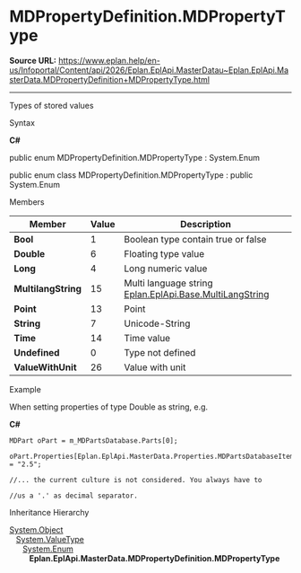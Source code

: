 # MDPropertyDefinition.MDPropertyType

**Source URL:** https://www.eplan.help/en-us/Infoportal/Content/api/2026/Eplan.EplApi.MasterDatau~Eplan.EplApi.MasterData.MDPropertyDefinition+MDPropertyType.html

---

Types of stored values

Syntax

**C#**



public enum MDPropertyDefinition.MDPropertyType : System.Enum

public enum class MDPropertyDefinition.MDPropertyType : public System.Enum


Members

| Member | Value | Description |
| --- | --- | --- |
| **Bool** | 1 | Boolean type contain true or false |
| **Double** | 6 | Floating type value |
| **Long** | 4 | Long numeric value |
| **MultilangString** | 15 | Multi language string [Eplan.EplApi.Base.MultiLangString](Eplan.EplApi.Baseu~Eplan.EplApi.Base.MultiLangString.html) |
| **Point** | 13 | Point |
| **String** | 7 | Unicode-String |
| **Time** | 14 | Time value |
| **Undefined** | 0 | Type not defined |
| **ValueWithUnit** | 26 | Value with unit |

Example

When setting properties of type Double as string, e.g.

**C#**

```
MDPart oPart = m_MDPartsDatabase.Parts[0];

oPart.Properties[Eplan.EplApi.MasterData.Properties.MDPartsDatabaseItem.ARTICLE_HEIGHT] = "2.5";

//... the current culture is not considered. You always have to

//us a '.' as decimal separator.
```

Inheritance Hierarchy

[System.Object](#)  
   [System.ValueType](#)  
      [System.Enum](#)  
         **Eplan.EplApi.MasterData.MDPropertyDefinition.MDPropertyType**
